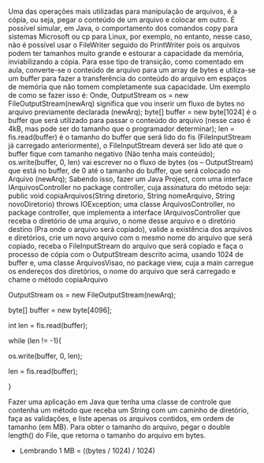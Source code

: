 
Uma das operações mais utilizadas para manipulação de arquivos, é a cópia, ou seja, pegar o
conteúdo de um arquivo e colocar em outro.
É possível simular, em Java, o comportamento dos comandos copy para sistemas Microsoft ou
cp para Linux, por exemplo, no entanto, nesse caso, não é possível usar o FileWriter seguido do
PrintWriter pois os arquivos podem ter tamanhos muito grande e estourar a capacidade da
memória, inviabilizando a cópia. Para esse tipo de transição, como comentado em aula,
converte-se o conteúdo de arquivo para um array de bytes e utiliza-se um buffer para fazer a
transferência do conteúdo do arquivo em espaços de memória que não tomem completamente
sua capacidade. Um exemplo de como se fazer isso é:
Onde,
OutputStream os = new FileOutputStream(newArq) significa que vou inserir um fluxo
de bytes no arquivo previamente declarada (newArq);
byte[] buffer = new byte[1024] é o buffer que será utilizado para passar o conteúdo
do arquivo (nesse caso é 4kB, mas pode ser do tamanho que o programador determinar);
len = fis.read(buffer) é o tamanho do buffer que será lido do fis (FileInputStream já
carregado anteriormente), o FileInputStream deverá ser lido até que o buffer fique com
tamanho negativo (Não tenha mais conteúdo);
os.write(buffer, 0, len) vai escrever no o fluxo de bytes (os – OutputStream) que está
no buffer, de 0 até o tamanho do buffer, que será colocado no Arquivo (newArq);
Sabendo isso, fazer um Java Project, com uma interface IArquivosController no package
controller, cuja assinatura do método seja:
public void copiaArquivos(String diretorio, String nomeArquivo, String
novoDiretorio) throws IOException;
uma classe ArquivosController, no package controller, que implementa a interface
IArquivosController que receba o diretório de uma arquivo, o nome desse arquivo e o diretório
destino (Pra onde o arquivo será copiado), valide a existência dos arquivos e diretórios, crie um
novo arquivo com o mesmo nome do arquivo que será copiado, receba o FileInputStream do
arquivo que será copiado e faça o processo de cópia com o OutputStream descrito acima,
usando 1024 de buffer e,
uma classe ArquivosVisao, no package view, cuja a main carregue os endereços dos diretórios,
o nome do arquivo que será carregado e chame o método copiaArquivo


OutputStream os = new FileOutputStream(newArq);

byte[] buffer = new byte[4096];

int len = fis.read(buffer);

while (len != -1){

os.write(buffer, 0, len);

len = fis.read(buffer);

}


Fazer uma aplicação em Java que tenha uma classe de controle que contenha um método que
receba um String com um caminho de diretório, faça as validações, e liste apenas os arquivos
contidos, em ordem de tamanho (em MB). Para obter o tamanho do arquivo, pegar o double
length() do File, que retorna o tamanho do arquivo em bytes.
* Lembrando 1 MB = ((bytes / 1024) / 1024)
